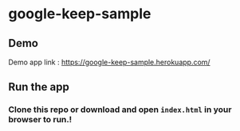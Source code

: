 # google-keep-sample

## Demo
Demo app link : https://google-keep-sample.herokuapp.com/

## Run the app

### Clone  this repo or download and open `index.html` in your browser to run.!

